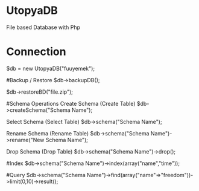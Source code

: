 # UtopyaDB
File based Database with Php

# Connection
$db = new UtopyaDB("fuuyemek");

#Backup / Restore
$db->backupDB();

$db->restoreBD("file.zip");


#Schema Operations
Create Schema (Create Table)
$db->createSchema("Schema Name");

Select Schema (Select Table)
$db->schema("Schema Name");

Rename Schema (Rename Table)
$db->schema("Schema Name")->rename("New Schema Name");

Drop Schema (Drop Table)
$db->schema("Schema Name")->drop();


#Index
$db->schema("Schema Name")->index(array("name","time"));


#Query
$db->schema("Schema Name")->find(array("name"=>"freedom"))->limit(0,10)->result();